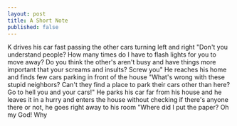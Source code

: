 ```yaml
---
layout: post
title: A Short Note
published: false
---
```


K drives his car fast passing the other cars turning left and right
"Don't you understand people? How many times do I have to flash lights for you to move away? Do you think the other's aren't busy and have things more important that your screams and insults? Screw you"
He reaches his home and finds few cars parking in front of the house
"What's wrong with these stupid neighbors? Can't they find a place to park their cars other than here? Go to hell you and your cars!"
He parks his car far from his house and he leaves it in a hurry and enters the house without checking if there's anyone there or not, he goes right away to his room
"Where did I put the paper? Oh my God! Why 
